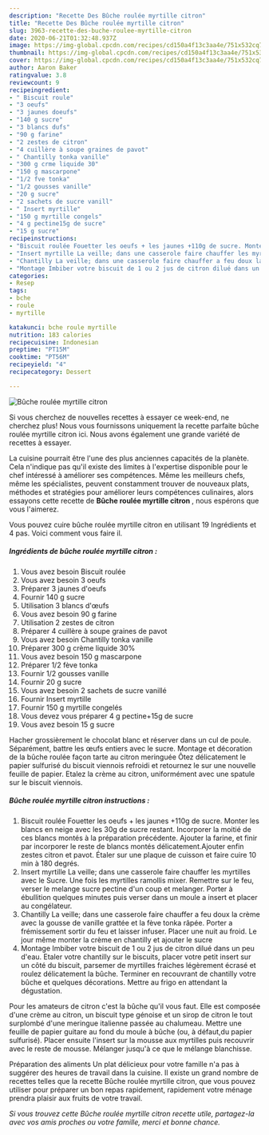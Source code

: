 ```yaml
---
description: "Recette Des Bûche roulée myrtille citron"
title: "Recette Des Bûche roulée myrtille citron"
slug: 3963-recette-des-buche-roulee-myrtille-citron
date: 2020-06-21T01:32:48.937Z
image: https://img-global.cpcdn.com/recipes/cd150a4f13c3aa4e/751x532cq70/buche-roulee-myrtille-citron-photo-principale-de-la-recette.jpg
thumbnail: https://img-global.cpcdn.com/recipes/cd150a4f13c3aa4e/751x532cq70/buche-roulee-myrtille-citron-photo-principale-de-la-recette.jpg
cover: https://img-global.cpcdn.com/recipes/cd150a4f13c3aa4e/751x532cq70/buche-roulee-myrtille-citron-photo-principale-de-la-recette.jpg
author: Aaron Baker
ratingvalue: 3.8
reviewcount: 9
recipeingredient:
- " Biscuit roule"
- "3 oeufs"
- "3 jaunes doeufs"
- "140 g sucre"
- "3 blancs dufs"
- "90 g farine"
- "2 zestes de citron"
- "4 cuillère à soupe graines de pavot"
- " Chantilly tonka vanille"
- "300 g crme liquide 30"
- "150 g mascarpone"
- "1/2 fve tonka"
- "1/2 gousses vanille"
- "20 g sucre"
- "2 sachets de sucre vanill"
- " Insert myrtille"
- "150 g myrtille congels"
- "4 g pectine15g de sucre"
- "15 g sucre"
recipeinstructions:
- "Biscuit roulée Fouetter les oeufs + les jaunes +110g de sucre. Monter les blancs en neige avec les 30g de sucre restant. Incorporer la moitié de ces blancs montés à la préparation précédente. Ajouter la farine, et finir par incorporer le reste de blancs montés délicatement.Ajouter enfin zestes citron et pavot. Étaler sur une plaque de cuisson et faire cuire 10 min à 180 degrés."
- "Insert myrtille La veille; dans une casserole faire chauffer les myrtilles avec le Sucre. Une fois les myrtilles ramollis mixer. Remettre sur le feu, verser le melange sucre pectine d&#39;un coup et melanger. Porter à ébullition quelques minutes puis verser dans un moule a insert et placer au congélateur."
- "Chantilly La veille; dans une casserole faire chauffer a feu doux la crème avec la gousse de vanille grattée et la fève tonka râpée. Porter a frémissement sortir du feu et laisser infuser. Placer une nuit au froid. Le jour même monter la crème en chantilly et ajouter le sucre"
- "Montage Imbiber votre biscuit de 1 ou 2 jus de citron dilué dans un peu d&#39;eau. Etaler votre chantilly sur le biscuits, placer votre petit insert sur un côté du biscuit, parsemer de myrtilles fraiches légèrement écrasé et roulez délicatement la bûche. Terminer en recouvrant de chantilly votre bûche et quelques décorations. Mettre au frigo en attendant la dégustation."
categories:
- Resep
tags:
- bche
- roule
- myrtille

katakunci: bche roule myrtille 
nutrition: 183 calories
recipecuisine: Indonesian
preptime: "PT15M"
cooktime: "PT56M"
recipeyield: "4"
recipecategory: Dessert

---
```



![Bûche roulée myrtille citron](https://img-global.cpcdn.com/recipes/cd150a4f13c3aa4e/751x532cq70/buche-roulee-myrtille-citron-photo-principale-de-la-recette.jpg)

Si vous cherchez de nouvelles recettes à essayer ce week-end, ne cherchez plus! Nous vous fournissons uniquement la recette parfaite bûche roulée myrtille citron ici. Nous avons également une grande variété de recettes à essayer.

La cuisine pourrait être l'une des plus anciennes capacités de la planète. Cela n'indique pas qu'il existe des limites à l'expertise disponible pour le chef intéressé à améliorer ses compétences. Même les meilleurs chefs, même les spécialistes, peuvent constamment trouver de nouveaux plats, méthodes et stratégies pour améliorer leurs compétences culinaires, alors essayons cette recette de <strong> Bûche roulée myrtille citron </strong>, nous espérons que vous l'aimerez.

<!--inarticleads1-->

Vous pouvez cuire bûche roulée myrtille citron en utilisant 19 Ingrédients et 4 pas. Voici comment vous faire il.

##### Ingrédients de bûche roulée myrtille citron :

1. Vous avez besoin  Biscuit roulée
1. Vous avez besoin 3 oeufs
1. Préparer 3 jaunes d&#39;oeufs
1. Fournir 140 g sucre
1. Utilisation 3 blancs d&#39;œufs
1. Vous avez besoin 90 g farine
1. Utilisation 2 zestes de citron
1. Préparer 4 cuillère à soupe graines de pavot
1. Vous avez besoin  Chantilly tonka vanille
1. Préparer 300 g crème liquide 30%
1. Vous avez besoin 150 g mascarpone
1. Préparer 1/2 fève tonka
1. Fournir 1/2 gousses vanille
1. Fournir 20 g sucre
1. Vous avez besoin 2 sachets de sucre vanillé
1. Fournir  Insert myrtille
1. Fournir 150 g myrtille congelés
1. Vous devez vous préparer 4 g pectine+15g de sucre
1. Vous avez besoin 15 g sucre


Hacher grossièrement le chocolat blanc et réserver dans un cul de poule. Séparément, battre les œufs entiers avec le sucre. Montage et décoration de la bûche roulée façon tarte au citron meringuée Ôtez délicatement le papier sulfurisé du biscuit viennois refroidi et retournez le sur une nouvelle feuille de papier. Etalez la crème au citron, uniformément avec une spatule sur le biscuit viennois. 

<!--inarticleads2-->

##### Bûche roulée myrtille citron instructions :

1. Biscuit roulée Fouetter les oeufs + les jaunes +110g de sucre. Monter les blancs en neige avec les 30g de sucre restant. Incorporer la moitié de ces blancs montés à la préparation précédente. Ajouter la farine, et finir par incorporer le reste de blancs montés délicatement.Ajouter enfin zestes citron et pavot. Étaler sur une plaque de cuisson et faire cuire 10 min à 180 degrés.
1. Insert myrtille La veille; dans une casserole faire chauffer les myrtilles avec le Sucre. Une fois les myrtilles ramollis mixer. Remettre sur le feu, verser le melange sucre pectine d&#39;un coup et melanger. Porter à ébullition quelques minutes puis verser dans un moule a insert et placer au congélateur.
1. Chantilly La veille; dans une casserole faire chauffer a feu doux la crème avec la gousse de vanille grattée et la fève tonka râpée. Porter a frémissement sortir du feu et laisser infuser. Placer une nuit au froid. Le jour même monter la crème en chantilly et ajouter le sucre
1. Montage Imbiber votre biscuit de 1 ou 2 jus de citron dilué dans un peu d&#39;eau. Etaler votre chantilly sur le biscuits, placer votre petit insert sur un côté du biscuit, parsemer de myrtilles fraiches légèrement écrasé et roulez délicatement la bûche. Terminer en recouvrant de chantilly votre bûche et quelques décorations. Mettre au frigo en attendant la dégustation.


Pour les amateurs de citron c&#39;est la bûche qu&#39;il vous faut. Elle est composée d&#39;une crème au citron, un biscuit type génoise et un sirop de citron le tout surplombé d&#39;une meringue italienne passée au chalumeau. Mettre une feuille de papier guitare au fond du moule à bûche (ou, à défaut,du papier sulfurisé). Placer ensuite l&#39;insert sur la mousse aux myrtilles puis recouvrir avec le reste de mousse. Mélanger jusqu&#39;à ce que le mélange blanchisse. 

<!--inarticleads1-->

<p>
Préparation des aliments Un plat délicieux pour votre famille n'a pas à suggérer des heures de travail dans la cuisine. Il existe un grand nombre de recettes telles que la recette Bûche roulée myrtille citron, que vous pouvez utiliser pour préparer un bon repas rapidement, rapidement votre ménage prendra plaisir aux fruits de votre travail.
</p>

<p>
<i>Si vous trouvez cette Bûche roulée myrtille citron recette utile, partagez-la avec vos amis proches ou votre famille, merci et bonne chance.</i>
</p>
